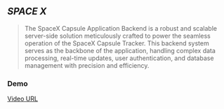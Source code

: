 ## _SPACE X_

> The SpaceX Capsule Application Backend is a robust and scalable server-side solution meticulously crafted to power the seamless operation of the SpaceX Capsule Tracker. This backend system serves as the backbone of the application, handling complex data processing, real-time updates, user authentication, and database management with precision and efficiency.

### Demo
[Video URL](https://drive.google.com/file/d/1rQA0H3QWYD2HE0sCVjMbTXEDw0dzQw-r/view?usp=drive_web)

